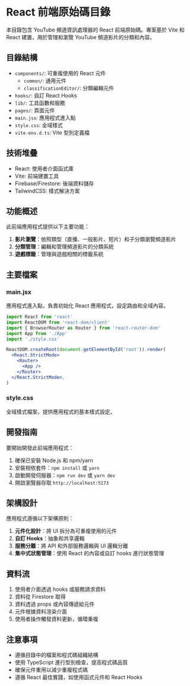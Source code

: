# React 前端原始碼目錄

本目錄包含 YouTube 頻道資訊處理器的 React 前端原始碼。專案基於 Vite 和 React 建置，用於管理和瀏覽 YouTube 頻道影片的分類和內容。

## 目錄結構

- `components/`: 可重複使用的 React 元件
  - `common/`: 通用元件
  - `classificationEditor/`: 分類編輯元件
- `hooks/`: 自訂 React Hooks
- `lib/`: 工具函數和服務
- `pages/`: 頁面元件
- `main.jsx`: 應用程式進入點
- `style.css`: 全域樣式
- `vite-env.d.ts`: Vite 型別定義檔

## 技術堆疊

- React: 使用者介面函式庫
- Vite: 前端建置工具
- Firebase/Firestore: 後端資料儲存
- TailwindCSS: 樣式解決方案

## 功能概述

此前端應用程式提供以下主要功能：

1. **影片瀏覽**：依照類型（直播、一般影片、短片）和子分類瀏覽頻道影片
2. **分類管理**：編輯和管理頻道影片的分類系統
3. **遊戲標籤**：管理與遊戲相關的標籤系統

## 主要檔案

### main.jsx

應用程式進入點，負責初始化 React 應用程式，設定路由和全域內容。

```jsx
import React from 'react'
import ReactDOM from 'react-dom/client'
import { BrowserRouter as Router } from 'react-router-dom'
import App from './App'
import './style.css'

ReactDOM.createRoot(document.getElementById('root')).render(
  <React.StrictMode>
    <Router>
      <App />
    </Router>
  </React.StrictMode>,
)
```

### style.css

全域樣式檔案，提供應用程式的基本樣式設定。

## 開發指南

要開始開發此前端應用程式：

1. 確保已安裝 Node.js 和 npm/yarn
2. 安裝相依套件：`npm install` 或 `yarn`
3. 啟動開發伺服器：`npm run dev` 或 `yarn dev`
4. 開啟瀏覽器存取 `http://localhost:5173`

## 架構設計

應用程式遵循以下架構原則：

1. **元件化設計**：將 UI 拆分為可重複使用的元件
2. **自訂 Hooks**：抽象和共享邏輯
3. **服務分離**：將 API 和外部服務邏輯與 UI 邏輯分離
4. **集中式狀態管理**：使用 React 的內容或自訂 hooks 進行狀態管理

## 資料流

1. 使用者介面透過 hooks 或服務請求資料
2. 資料從 Firestore 取得
3. 資料透過 props 或內容傳遞給元件
4. 元件根據資料渲染介面
5. 使用者操作觸發資料更新，循環重複

## 注意事項

- 遵循目錄中的檔案和程式碼組織結構
- 使用 TypeScript 進行型別檢查，提高程式碼品質
- 確保元件重用以減少重複程式碼
- 遵循 React 最佳實踐，如使用函式元件和 React Hooks